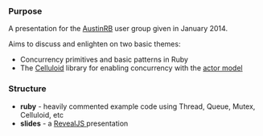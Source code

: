 ### Purpose

A presentation for the [AustinRB](http://austinrb.org) user group given in January 2014.

Aims to discuss and enlighten on two basic themes:

* Concurrency primitives and basic patterns in Ruby
* The [Celluloid](http://celluloid.io) library for enabling concurrency with the [actor
  model](http://en.wikipedia.org/wiki/Actor_model)


### Structure
* **ruby** - heavily commented example code using Thread, Queue, Mutex,
  Celluloid, etc
* **slides** - a [ RevealJS ](http://lab.hakim.se/reveal-js/#/) presentation

